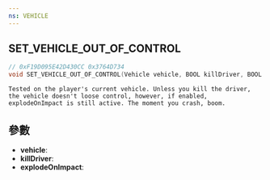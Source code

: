 ```yaml
---
ns: VEHICLE
---
```

## SET_VEHICLE_OUT_OF_CONTROL

```c
// 0xF19D095E42D430CC 0x3764D734
void SET_VEHICLE_OUT_OF_CONTROL(Vehicle vehicle, BOOL killDriver, BOOL explodeOnImpact);
```

```
Tested on the player's current vehicle. Unless you kill the driver, the vehicle doesn't loose control, however, if enabled, explodeOnImpact is still active. The moment you crash, boom.  
```

## 參數
* **vehicle**: 
* **killDriver**: 
* **explodeOnImpact**: 

